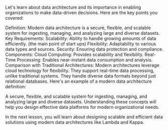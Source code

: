 Let's learn about data architecture and its importance in enabling organizations to make data-driven decisions. Here are the key points you covered:

Definition: Modern data architecture is a secure, flexible, and scalable system for ingesting, managing, and analyzing large and diverse datasets.
Key Requirements:
Scalability: Ability to handle growing amounts of data efficiently. (the main point of start ups) 
Flexibility: Adaptability to various data types and sources.
Security: Ensuring data protection and compliance.
Components:
Cloud Computing: Provides scalability and flexibility.
Real-Time Processing: Enables near-instant data consumption and analysis.
Comparison with Traditional Architectures:
Modern architectures leverage cloud technology for flexibility.
They support real-time data processing, unlike traditional systems.
They handle diverse data formats beyond just relational databases.
Here's an example of a modern data architecture definition:

A secure, flexible, and scalable system for ingesting, managing, and analyzing large and diverse datasets.
Understanding these concepts will help you design effective data platforms for modern organizational needs.

In the next lesson, you will learn about designing scalable and efficient data solutions using modern data architectures like Lambda and Kappa.
